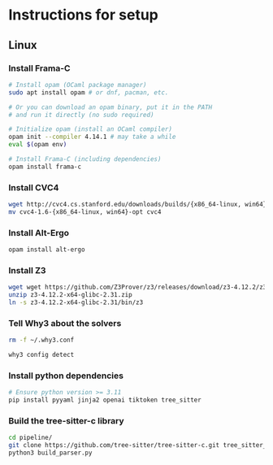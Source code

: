# Instructions for setup

## Linux

### Install Frama-C

```bash
# Install opam (OCaml package manager)
sudo apt install opam # or dnf, pacman, etc.

# Or you can download an opam binary, put it in the PATH
# and run it directly (no sudo required)

# Initialize opam (install an OCaml compiler)
opam init --compiler 4.14.1 # may take a while
eval $(opam env)

# Install Frama-C (including dependencies)
opam install frama-c
```

### Install CVC4

```bash
wget http://cvc4.cs.stanford.edu/downloads/builds/{x86_64-linux, win64}-opt/cvc4-1.6-{x86_64-linux, win64}-opt/
mv cvc4-1.6-{x86_64-linux, win64}-opt cvc4
```

### Install Alt-Ergo

```bash
opam install alt-ergo
```

### Install Z3

```bash
wget wget https://github.com/Z3Prover/z3/releases/download/z3-4.12.2/z3-4.12.2-x64-glibc-2.31.zip
unzip z3-4.12.2-x64-glibc-2.31.zip
ln -s z3-4.12.2-x64-glibc-2.31/bin/z3
```

### Tell Why3 about the solvers

```bash
rm -f ~/.why3.conf

why3 config detect
```

### Install python dependencies

```bash
# Ensure python version >= 3.11
pip install pyyaml jinja2 openai tiktoken tree_sitter
```

### Build the tree-sitter-c library

```bash
cd pipeline/
git clone https://github.com/tree-sitter/tree-sitter-c.git tree_sitter_lib/vendor/tree-sitter-c
python3 build_parser.py
```
